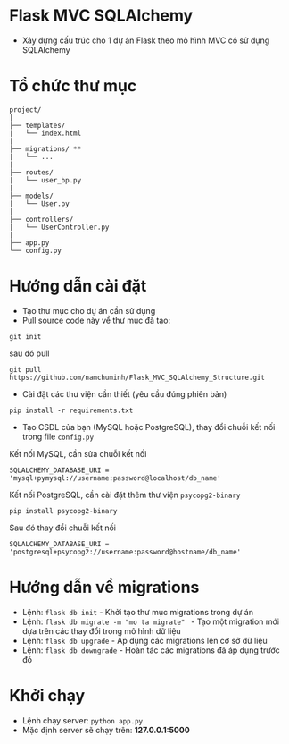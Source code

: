 # Flask MVC SQLAlchemy 
- Xây dựng cấu trúc cho 1 dự án Flask theo mô hình MVC có sử dụng SQLAlchemy

# Tổ chức thư mục
```
project/
|
├── templates/
|   └── index.html
|
├── migrations/ **
|   └── ...
|
├── routes/
|   └── user_bp.py
|
├── models/
|   └── User.py
|
├── controllers/
|   └── UserController.py
|
├── app.py
└── config.py
```

# Hướng dẫn cài đặt
- Tạo thư mục cho dự án cần sử dụng
- Pull source code này về thư mục đã tạo:
```
git init
```
sau đó pull
```
git pull https://github.com/namchuminh/Flask_MVC_SQLAlchemy_Structure.git
```
- Cài đặt các thư viện cần thiết (yêu cầu đúng phiên bản)
```
pip install -r requirements.txt
```
- Tạo CSDL của bạn (MySQL hoặc PostgreSQL), thay đổi chuỗi kết nối trong file `config.py`

Kết nối MySQL, cần sửa chuỗi kết nối
```
SQLALCHEMY_DATABASE_URI = 'mysql+pymysql://username:password@localhost/db_name'
```
Kết nối PostgreSQL, cần cài đặt thêm thư viện ``psycopg2-binary``
```
pip install psycopg2-binary
```
Sau đó thay đổi chuỗi kết nối
```
SQLALCHEMY_DATABASE_URI = 'postgresql+psycopg2://username:password@hostname/db_name'
```

# Hướng dẫn về migrations
- Lệnh: ```flask db init``` - Khởi tạo thư mục migrations trong dự án
- Lệnh: ```flask db migrate -m "mo ta migrate" ``` - Tạo một migration mới dựa trên các thay đổi trong mô hình dữ liệu
- Lệnh: ```flask db upgrade``` - Áp dụng các migrations lên cơ sở dữ liệu
- Lệnh: ```flask db downgrade``` - Hoàn tác các migrations đã áp dụng trước đó

# Khởi chạy
- Lệnh chạy server: ``python app.py``
- Mặc định server sẽ chạy trên: <b>127.0.0.1:5000</b>
